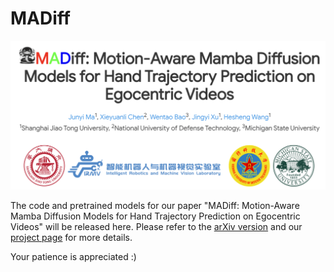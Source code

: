 # MADiff

<img src="https://github.com/IRMVLab/MADiff/blob/main/title.png" />

The code and pretrained models for our paper "MADiff: Motion-Aware Mamba Diffusion Models for Hand Trajectory Prediction on Egocentric Videos" will be released here. Please refer to the [arXiv version]() and our [project page](https://irmvlab.github.io/madiff.github.io/) for more details.

Your patience is appreciated :)
